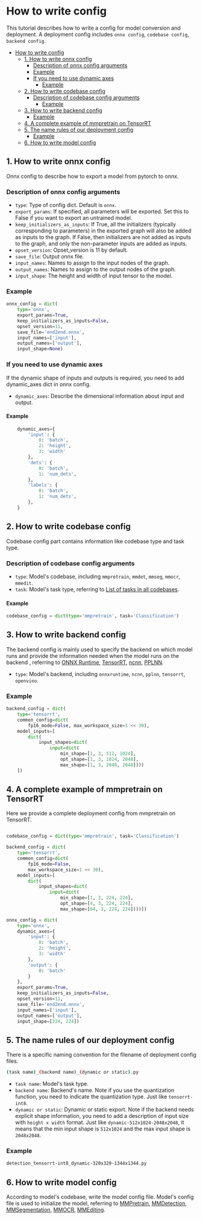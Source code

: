 # How to write config

This tutorial describes how to write a config for model conversion and deployment. A deployment config includes `onnx config`, `codebase config`, `backend config`.

<!-- TOC -->

- [How to write config](#how-to-write-config)
  - [1. How to write onnx config](#1-how-to-write-onnx-config)
    - [Description of onnx config arguments](#description-of-onnx-config-arguments)
    - [Example](#example)
    - [If you need to use dynamic axes](#if-you-need-to-use-dynamic-axes)
      - [Example](#example-1)
  - [2. How to write codebase config](#2-how-to-write-codebase-config)
    - [Description of codebase config arguments](#description-of-codebase-config-arguments)
      - [Example](#example-2)
  - [3. How to write backend config](#3-how-to-write-backend-config)
    - [Example](#example-3)
  - [4. A complete example of mmpretrain on TensorRT](#4-a-complete-example-of-mmpretrain-on-tensorrt)
  - [5. The name rules of our deployment config](#5-the-name-rules-of-our-deployment-config)
    - [Example](#example-4)
  - [6. How to write model config](#6-how-to-write-model-config)

<!-- TOC -->

## 1. How to write onnx config

Onnx config to describe how to export a model from pytorch to onnx.

### Description of onnx config arguments

- `type`: Type of config dict. Default is `onnx`.
- `export_params`: If specified, all parameters will be exported. Set this to False if you want to export an untrained model.
- `keep_initializers_as_inputs`: If True, all the initializers (typically corresponding to parameters) in the exported graph will also be added as inputs to the graph. If False, then initializers are not added as inputs to the graph, and only the non-parameter inputs are added as inputs.
- `opset_version`: Opset_version is 11 by default.
- `save_file`: Output onnx file.
- `input_names`: Names to assign to the input nodes of the graph.
- `output_names`: Names to assign to the output nodes of the graph.
- `input_shape`: The height and width of input tensor to the model.

### Example

```python
onnx_config = dict(
    type='onnx',
    export_params=True,
    keep_initializers_as_inputs=False,
    opset_version=11,
    save_file='end2end.onnx',
    input_names=['input'],
    output_names=['output'],
    input_shape=None)
```

### If you need to use dynamic axes

If the dynamic shape of inputs and outputs is required, you need to add dynamic_axes dict in onnx config.

- `dynamic_axes`: Describe the dimensional information about input and output.

#### Example

```python
    dynamic_axes={
        'input': {
            0: 'batch',
            2: 'height',
            3: 'width'
        },
        'dets': {
            0: 'batch',
            1: 'num_dets',
        },
        'labels': {
            0: 'batch',
            1: 'num_dets',
        },
    }
```

## 2. How to write codebase config

Codebase config part contains information like codebase type and task type.

### Description of codebase config arguments

- `type`: Model's codebase, including `mmpretrain`, `mmdet`, `mmseg`, `mmocr`, `mmedit`.
- `task`: Model's task type, referring to [List of tasks in all codebases](#list-of-tasks-in-all-codebases).

#### Example

```python
codebase_config = dict(type='mmpretrain', task='Classification')
```

## 3. How to write backend config

The backend config is mainly used to specify the backend on which model runs and provide the information needed when the model runs on the backend , referring to [ONNX Runtime](../05-supported-backends/onnxruntime.md), [TensorRT](../05-supported-backends/tensorrt.md), [ncnn](../05-supported-backends/ncnn.md), [PPLNN](../05-supported-backends/pplnn.md).

- `type`: Model's backend, including `onnxruntime`, `ncnn`, `pplnn`, `tensorrt`, `openvino`.

### Example

```python
backend_config = dict(
    type='tensorrt',
    common_config=dict(
        fp16_mode=False, max_workspace_size=1 << 30),
    model_inputs=[
        dict(
            input_shapes=dict(
                input=dict(
                    min_shape=[1, 3, 512, 1024],
                    opt_shape=[1, 3, 1024, 2048],
                    max_shape=[1, 3, 2048, 2048])))
    ])
```

## 4. A complete example of mmpretrain on TensorRT

Here we provide a complete deployment config from mmpretrain on TensorRT.

```python

codebase_config = dict(type='mmpretrain', task='Classification')

backend_config = dict(
    type='tensorrt',
    common_config=dict(
        fp16_mode=False,
        max_workspace_size=1 << 30),
    model_inputs=[
        dict(
            input_shapes=dict(
                input=dict(
                    min_shape=[1, 3, 224, 224],
                    opt_shape=[4, 3, 224, 224],
                    max_shape=[64, 3, 224, 224])))])

onnx_config = dict(
    type='onnx',
    dynamic_axes={
        'input': {
            0: 'batch',
            2: 'height',
            3: 'width'
        },
        'output': {
            0: 'batch'
        }
    },
    export_params=True,
    keep_initializers_as_inputs=False,
    opset_version=11,
    save_file='end2end.onnx',
    input_names=['input'],
    output_names=['output'],
    input_shape=[224, 224])
```

## 5. The name rules of our deployment config

There is a specific naming convention for the filename of deployment config files.

```bash
(task name)_(backend name)_(dynamic or static).py
```

- `task name`: Model's task type.
- `backend name`: Backend's name. Note if you use the quantization function, you need to indicate the quantization type. Just like `tensorrt-int8`.
- `dynamic or static`: Dynamic or static export. Note if the backend needs explicit shape information, you need to add a description of input size with `height x width` format. Just like `dynamic-512x1024-2048x2048`, it means that the min input shape is `512x1024` and the max input shape is `2048x2048`.

### Example

```bash
detection_tensorrt-int8_dynamic-320x320-1344x1344.py
```

## 6. How to write model config

According to model's codebase, write the model config file. Model's config file is used to initialize the model, referring to [MMPretrain](https://github.com/open-mmlab/mmpretrain/blob/main/docs/en/user_guides/config.md), [MMDetection](https://github.com/open-mmlab/mmdetection/blob/3.x/docs/en/user_guides/config.md), [MMSegmentation](https://github.com/open-mmlab/mmsegmentation/blob/1.x/docs/en/user_guides/1_config.md), [MMOCR](https://github.com/open-mmlab/mmocr/blob/1.x/docs/en/user_guides/config.md), [MMEditing](https://github.com/open-mmlab/mmediting/blob/1.x/docs/en/user_guides/config.md).
